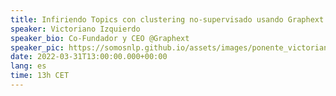 ```yaml
---
title: Infiriendo Topics con clustering no-supervisado usando Graphext
speaker: Victoriano Izquierdo
speaker_bio: Co-Fundador y CEO @Graphext
speaker_pic: https://somosnlp.github.io/assets/images/ponente_victoriano_izquierdo.jpg
date: 2022-03-31T13:00:00.000+00:00
lang: es
time: 13h CET
---
```


<EventSummary
    description="Veremos cómo inferir topics de tweets, noticias o cualquier tipo de textos a partir de embeddings usando models alojados en HuggingFace y sin escribir una línea de código con Graphext."
    poster="https://somosnlp.github.io/assets/images/evento_victoriano.png"
    name="Victoriano Izquierdo"
    twitter="https://twitter.com/victorianoi"
    linkedin="https://www.linkedin.com/in/victorianoizquierdo/?originalSubdomain=es"
    bio="Co-Fundador y CEO de Graphext."
/>